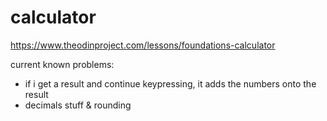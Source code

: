 # calculator

https://www.theodinproject.com/lessons/foundations-calculator 


current known problems: 
- if i get a result and continue keypressing, it adds the numbers onto the result 
- decimals stuff & rounding
